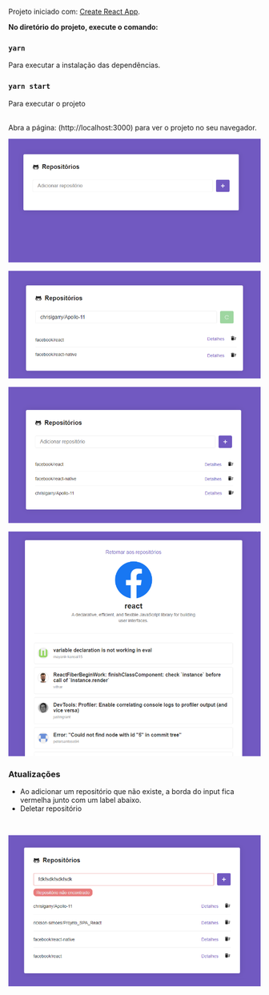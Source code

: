 Projeto iniciado com: [Create React App](https://github.com/facebook/create-react-app).

**No diretório do projeto, execute o comando:**
### `yarn`
Para executar a instalação das dependências.
<br />

### `yarn start`
Para executar o projeto

<br />
Abra a página: (http://localhost:3000) para ver o projeto no seu navegador.

[![Exemplo1](https://raw.githubusercontent.com/rickson-simoes/Projeto_SPA_React/master/img_exemplos/exemplo1.png "Exemplo1")](https://raw.githubusercontent.com/rickson-simoes/Projeto_SPA_React/master/img_exemplos/exemplo1.png "Exemplo1")

[![Exemplo2](https://raw.githubusercontent.com/rickson-simoes/Projeto_SPA_React/master/img_exemplos/exemplo2.png "Exemplo2")](https://raw.githubusercontent.com/rickson-simoes/Projeto_SPA_React/master/img_exemplos/exemplo2.png "Exemplo2")

[![Exemplo4](https://raw.githubusercontent.com/rickson-simoes/Projeto_SPA_React/master/img_exemplos/exemplo4.png "Exemplo4")](https://raw.githubusercontent.com/rickson-simoes/Projeto_SPA_React/master/img_exemplos/exemplo4.png "Exemplo4")

[![Exemplo3](https://raw.githubusercontent.com/rickson-simoes/Projeto_SPA_React/master/img_exemplos/exemplo3.png "Exemplo3")](https://raw.githubusercontent.com/rickson-simoes/Projeto_SPA_React/master/img_exemplos/exemplo3.png "Exemplo3")


### **Atualizações**

- Ao adicionar um repositório que não existe, a borda do input fica vermelha junto com um label abaixo.
- Deletar repositório

<br />

[![Exemplo5](https://raw.githubusercontent.com/rickson-simoes/Projeto_SPA_React/master/img_exemplos/Exemplo5.png "Exemplo5")](https://raw.githubusercontent.com/rickson-simoes/Projeto_SPA_React/master/img_exemplos/exemplo3.png "Exemplo5")
